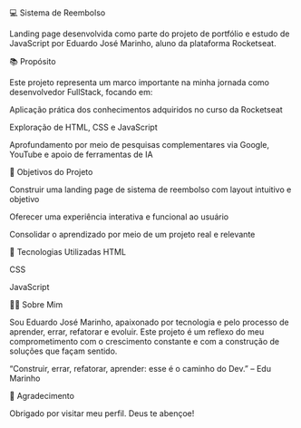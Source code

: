 💻 Sistema de Reembolso

Landing page desenvolvida como parte do projeto de portfólio e estudo de JavaScript por Eduardo José Marinho, aluno da plataforma Rocketseat.



📚 Propósito

Este projeto representa um marco importante na minha jornada como desenvolvedor FullStack, focando em:

Aplicação prática dos conhecimentos adquiridos no curso da Rocketseat

Exploração de HTML, CSS e JavaScript

Aprofundamento por meio de pesquisas complementares via Google, YouTube e apoio de ferramentas de IA


🎯 Objetivos do Projeto

Construir uma landing page de sistema de reembolso com layout intuitivo e objetivo

Oferecer uma experiência interativa e funcional ao usuário

Consolidar o aprendizado por meio de um projeto real e relevante

🚀 Tecnologias Utilizadas
HTML

CSS

JavaScript

🙋‍♂️ Sobre Mim

Sou Eduardo José Marinho, apaixonado por tecnologia e pelo processo de aprender, errar, refatorar e evoluir. Este projeto é um reflexo do meu comprometimento com o crescimento constante e com a construção de soluções que façam sentido.

“Construir, errar, refatorar, aprender: esse é o caminho do Dev.” – Edu Marinho

🙌 Agradecimento

Obrigado por visitar meu perfil. Deus te abençoe!
